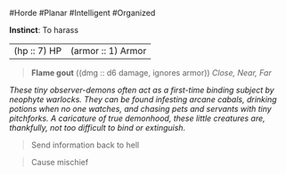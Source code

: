 #Horde #Planar #Intelligent #Organized

**Instinct**: To harass

|       |         |
| ----- | ------- |
| (hp :: 7) HP | (armor :: 1) Armor |

> **Flame gout** ((dmg :: d6 damage, ignores armor))
> *Close, Near, Far*

*These tiny observer-demons often act as a first-time binding subject by neophyte warlocks. They can be found infesting arcane cabals, drinking potions when no one watches, and chasing pets and servants with tiny pitchforks. A caricature of true demonhood, these little creatures are, thankfully, not too difficult to bind or extinguish.*

>Send information back to hell

>Cause mischief